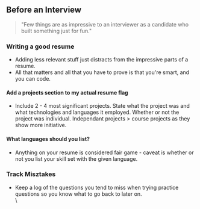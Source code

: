    ## Before an Interview
> "Few things are as impressive to an interviewer as a candidate who built something just for fun."

### Writing a good resume
- Adding less relevant stuff just distracts from the impressive parts of a resume.
- All that matters and all that you have to prove is that you're smart, and you can code.

#### Add a projects section to my actual resume **flag**
- Include 2 - 4 most significant projects. State what the project was and what technologies and languages it employed. Whether or not the project was individual. Independant projects > course projects as they show more initiative.

#### What languages should you list?
- Anything on your resume is considered fair game - caveat is whether or not you list your skill set with the given language. 
  

### Track Misztakes
- Keep a log of the questions you tend to miss when trying practice questions so you know what to go back to later on. 
\
\